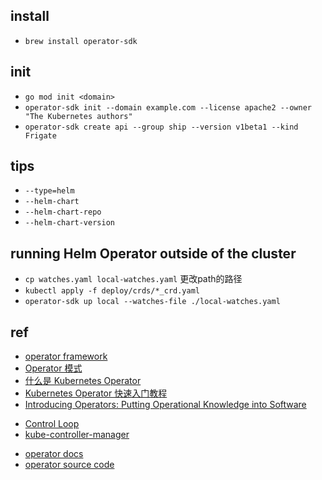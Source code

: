## install
+ `brew install operator-sdk`


## init

+ `go mod init <domain>`
+ `operator-sdk init --domain example.com --license apache2 --owner "The Kubernetes authors"`
+ `operator-sdk create api --group ship --version v1beta1 --kind Frigate`




## tips
+ `--type=helm`
+ `--helm-chart`
+ `--helm-chart-repo`
+ `--helm-chart-version`



## running Helm Operator outside of the cluster

+ `cp watches.yaml local-watches.yaml`  更改path的路径
+ `kubectl apply -f deploy/crds/*_crd.yaml`
+ `operator-sdk up local --watches-file ./local-watches.yaml`

## ref
+ [operator framework](https://sdk.operatorframework.io/docs/)
+ [Operator 模式](https://kubernetes.io/zh/docs/concepts/extend-kubernetes/operator/)
+ [什么是 Kubernetes Operator](https://www.redhat.com/zh/topics/containers/what-is-a-kubernetes-operator)
+ [Kubernetes Operator 快速入门教程](https://www.qikqiak.com/post/k8s-operator-101/)
+ [Introducing Operators: Putting Operational Knowledge into Software](https://coreos.com/blog/introducing-operators.html)


<!-- details -->
+ [Control Loop](https://kubernetes.io/zh/docs/concepts/architecture/controller/)
+ [kube-controller-manager](https://kubernetes.io/docs/reference/command-line-tools-reference/kube-controller-manager/)

<!-- operator framework -->
+ [operator docs](https://sdk.operatorframework.io/docs/installation/install-operator-sdk/)
+ [operator source code](https://github.com/operator-framework)

